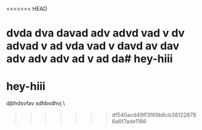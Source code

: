 <<<<<<< HEAD

dvda
dva
davad
adv
advd
vad
v
dv
advad
v
ad
vda
vad
v
davd
av
dav
adv
adv
adv
ad
v
ad
da# hey-hiii
=======
# hey-hiii


djbhdsvfav
sdhbvdhvj
\
>>>>>>> df540acd49ff3f69b6cb381228786a6f7ade1186
